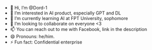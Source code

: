 - 👋 Hi, I’m @Dord-1
- 👀 I’m interested in AI product, especially GPT and DL
- 🌱 I’m currently learning AI at FPT University, sophomore
- 💞️ I’m looking to collaborate on everyone <3
- 📫 You can reach out to me with Facebook, link in the description
- 😄 Pronouns: he/him.
- ⚡ Fun fact: Confidential enterprise

<!---
Dord-1/Dord-1 is a ✨ special ✨ repository because its `README.md` (this file) appears on your GitHub profile.
You can click the Preview link to take a look at your changes.
--->
